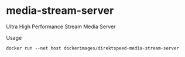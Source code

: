 # media-stream-server
Ultra High Performance Stream Media Server



Usage

```
docker run --net host dockerimages/direktspeed-media-stream-server
```

